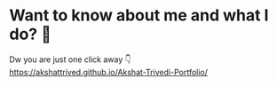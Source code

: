 # Want to know about me and what I do? :thought_balloon:
Dw you are just one click away :point_down: <br>https://akshattrived.github.io/Akshat-Trivedi-Portfolio/
